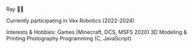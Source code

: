 Ray 🏳️‍⚧️

Currently participating in Vex Robotics
(2022-2024)

Interests & Hobbies:
Games (Minecraft, DCS, MSFS 2020)
3D Modeling & Printing
Photography
Programming (C, JavaScript)
